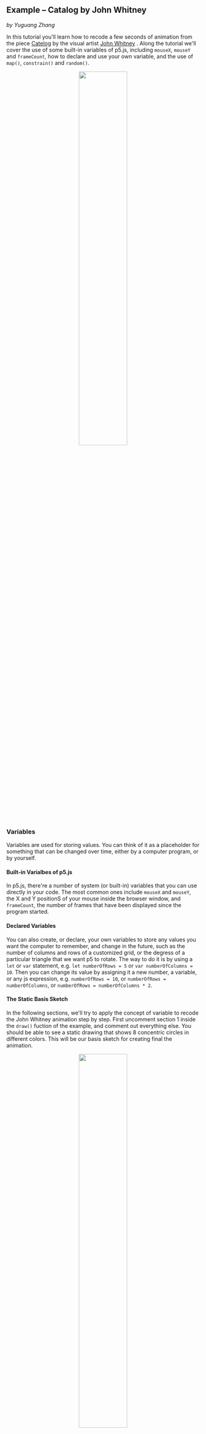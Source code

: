 ## Example – Catalog by John Whitney
*by Yuguang Zhang*

In this tutorial you'll learn how to recode a few seconds of animation from the piece [Catelog](https://youtu.be/TbV7loKp69s?t=204) by the visual artist [John Whitney](https://en.wikipedia.org/wiki/John_Whitney_(animator)) . Along the tutorial we'll cover the use of some built-in variables of p5.js, including `mouseX`, `mouseY` and `frameCount`, how to declare and use your own variable, and the use of `map()`, `constrain()` and `random()`.

<p align="center">
  <img src="assets/section5.gif" align="middle" width="50%">
</p>

### Variables
Variables are used for storing values. You can think of it as a placeholder for something that can be changed over time, either by a computer program, or by yourself.

#### Built-in Varialbes of p5.js
In p5.js, there're a number of system (or built-in) variables that you can use directly in your code. The most common ones include `mouseX` and `mouseY`, the X and Y positionS of your mouse inside the browser window, and `frameCount`, the number of frames that have been displayed since the program started.

#### Declared Variables
You can also create, or declare, your own variables to store any values you want the computer to remember, and change in the future, such as the number of columns and rows of a customized grid, or the degress of a particular triangle that we want p5 to rotate. The way to do it is by using a `let` or `var` statement, e.g. `let numberOfRows = 5` or `var numberOfColumns = 10`. Then you can change its value by assigning it a new number, a variable, or any js expression, e.g. `numberOfRows = 10`, or `numberOfRows = numberOfColumns`, or `numberOfRows = numberOfColumns * 2`.

#### The Static Basis Sketch
In the following sections, we'll try to apply the concept of variable to recode the John Whitney animation step by step. First uncomment section 1 inside the `draw()` fuction of the example, and comment out everything else. You should be able to see a static drawing that shows 8 concentric circles in different colors. This will be our basis sketch for creating final the animation.

<p align="center">
  <img src="assets/section1.png" align="middle" width="50%">
</p>

#### The Custom Variable We'll be Using In This Example
In the following sections, we'll explore the concept of variables through built-in variables and a custom variable called `r`, which stands for radius. We'll plug this variable into our sketch to control the size of the circles, and experiment with different ways to change this r value to animate our sketch like John Whitney. Let's begin by declaring `r` at the beginning (line 9 of the sketch) like this:
```js
    //r stands for radius, and it is a variable.
    let r = 50;
```


### System / Built-in Variables of p5.js

#### Using "mouseX" and "mouseY" to control location of circles
You can use system variables directly in your sketch - in this case, we'll be controlling the location of the circles with the X position of our mouse inside the browser window. To do so, we can replace the x and y coordinates inside each `ellipse()` function with mouseX and mouseY like this: `ellipse(mouseX, mouseY, 50);`. 

```js
    stroke(40, 100, 100);
    strokeWeight(5);
    ellipse(mouseX, mouseY, 50);
```

Uncomment section 2 inside the `draw()` fuction of the example, and comment out everything else to see all 8 circles following your mouse.

<p align="center">
  <img src="assets/section2.gif" align="middle" width="50%">
</p>


#### Using "mouseX" to control the size of all circles
Since variables are just placeholders, you can use them to control any number in your sketch. For example, instead of location, we can use `mouseX` to control the size of all circles. To do so, we can replace the size parameters (i.e. width and/or height) inside each `ellipse()` function with mouseX like this: `ellipse(0, 0, mouseX);`. 

In many cases though, the range of `mouseX` (which goes from 0 to width) may not be the exact range you want to use. In this case, we can map the mouseX values to a better range beforehand using the `map()` function, so that the change in size fits better to our sketch. Then we can use our custom variable `r` (which we declared in line 9 of the sketch) to hold the mapped value like this: `r = map(mouseX, 0, width, 20, 300);`. Then finally, we can use r to control the size of the circles: `ellipse(0, 0, r);`.

```js
    // map r to mouse
    r = map(mouseX, 0, width, 20, 300);

    // set the stroke color in HSB & weight, then draw the 1st inner circle
    stroke(40, 100, 100);
    strokeWeight(5);
    ellipse(0, 0, r);
```

Uncomment section 3 inside the `draw()` fuction of the example, and comment out everything else to see the size of all 8 circles controled by your mouse.

<p align="center">
  <img src="assets/section3.gif" align="middle" width="50%">
</p>



#### Using "frameCount" to control size of circles
Besides `mouseX`, we can also use another built-in variable `frameCount`, the number of frames that have been displayed since the program started, to control the size of all circles. To do so, we can replace our formula for `r` from using `mouseX` to using `frameCount` like this: `r = map(frameCount, 0, 300, 20, 200);`. Since `frameCount` will keep growing as time goes by, `r` will keep growing as well. If we don't want `r` to grow forever, we can use the `constrain()` function to constrain the value of `r`. The nice thing about using a variable is that we can update it as many times as we want - so, after `r` is mapped, we can then contrain it like this: `r = constrain(r, 0, 200);`.

```js
    // map r to frameCount
    r = map(frameCount, 0, 200, 20, 200); // map frameCount to an increasing r
    r = constrain(r, 0, 200); // constrain r so that it does not grow forever

    // set the stroke color in HSB & weight, then draw the 1st inner circle
    stroke(40, 100, 100);
    strokeWeight(5);
    ellipse(0, 0, r);
```

<p align="center">
  <img src="assets/section4-1.gif" align="middle" width="50%">
</p>

If we look back at John Whitney's animation, we'll find that the circles are decreasing in size. So we can also reverse-map `frameCount` to `r` by changing the start and end target values, so that the more frames our sketch has displayed, the smaller the size of our circles.

```js
    // map r to frameCount
    r = map(frameCount, 0, 200, 200, 20); // map frameCount to a decressing r
    r = constrain(r, 0, 200); // constrain r so that it does not shrink forever
```

<p align="center">
  <img src="assets/section4-2.gif" align="middle" width="50%">
</p>

Uncomment section 4 inside the `draw()` fuction of the example, and comment out everything else to see the size of all 8 circles controled by `frameCount`.


#### Final Tuning The Size
One interesting thing in Whitney's piece is that the circles do not grow/shrink in the same speed & direction. If we take a closer look, we will find that the yellow/orange ones are shrinking, while the green ones are growing. That implies our variable `r` should actually be controlled by two different "forces", or "factors" - one adding up over time, the other getting smaller over time. Now that we've already had the reversely-mapped shrinking `r`, we can fine-tune the amount of `r` changes for each circle by adding a positive "offset" to it, so that each circle can grow/shrink in different rates. In this case, we can use the `frameCount` variable again as an offset by plugging it into the `ellipse()` function like this: `ellipse(0, 0, r + frameCount * "percentage");`. In this way, the size of each circle is "balanced" differently, thereby having different growing/shrinking rates.


```js
    // map r to frameCount
    r = map(frameCount, 0, 200, 200, 20);

    //some code ...

    // 3rd circle
    stroke(60, 100, 80);
    strokeWeight(5);
    ellipse(0, 0, r + frameCount * 0.3);

    //some code ...

    // 7th circle
    stroke(100, 100, 40);
    strokeWeight(5);
    ellipse(0, 0, r + frameCount * 1.1);
```

<p align="center">
  <img src="assets/section5.gif" align="middle" width="50%">
</p>

#### BONUS: Circles with Random Color
Similar to how we use the variable `r` to control the size, we can also create other variables to change other things. The final bonus sesion does so by using a variable `h`, which stands for hue, to control the color of each circle. By assigning a random number to `h` using the `random()` function before we draw each circle, we now have 8 circles in differnt colors. Try changing the number inside the `randomSeed()` function to see what happens!


```js
    //Use random to change the colors of the circles
    //change the randomSeed number to see what happens!
    randomSeed(3600);
    let h; // h stands for hue

    // get a random hue color, then draw the 1st inner circle
    h = random(0, 360);
    stroke(h, 100, 100);
    strokeWeight(5);
    ellipse(0, 0, r);
```

<p align="center">
  <img src="assets/section6.gif" align="middle" width="50%">
</p>